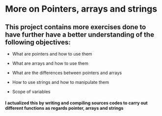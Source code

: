 # More on Pointers, arrays and strings
## This project contains more exercises done to have further have a better understanding of the following objectives:
* What are pointers and how to use them

* What are arrays and how to use them

* What are the differences between pointers and arrays

* How to use strings and how to manipulate them

* Scope of variables

#### I actualized this by writing and compiling sources codes to carry out different functions as regards pointer, arrays and strings
